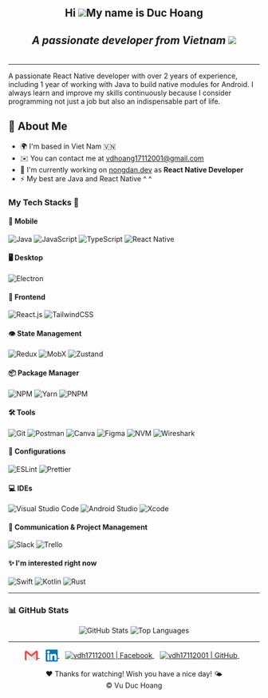 
## <div align="center"> <h4>Hi ![](https://user-images.githubusercontent.com/18350557/176309783-0785949b-9127-417c-8b55-ab5a4333674e.gif)My name is Duc Hoang</h4> <h5> A passionate developer from Vietnam <img src="https://media.giphy.com/media/xBeM3b0G6brQCbR6RB/giphy.gif"  width="3%"></h5></div>

------------------------------------

A passionate React Native developer with over 2 years of experience, including 1 year of working with Java to build native modules for Android. I always learn and improve my skills continuously because I consider programming not just a job but also an indispensable part of life.

## 🚀 About Me
* 🌍  I'm based in Viet Nam :vietnam:
* ✉️  You can contact me at [vdhoang17112001@gmail.com](mailto:vdhoang17112001@gmail.com)
* 🚀  I'm currently working on [nongdan.dev](http://nongdan.dev/) as **React Native Developer**
* ⚡ My best are Java and React Native ^ ^ 

### My Tech Stacks :brain:

#### :iphone: Mobile
![Java](https://img.shields.io/badge/java-%23ED8B00.svg?style=for-the-badge&logo=java&logoColor=white)
![JavaScript](https://img.shields.io/badge/javascript-%23323330.svg?style=for-the-badge&logo=javascript&logoColor=%23F7DF1E)
![TypeScript](https://img.shields.io/badge/typescript-%23007ACC.svg?style=for-the-badge&logo=typescript&logoColor=white)
![React Native](https://shields.io/badge/React%20Native-20232A?style=for-the-badge&logo=react&logoColor=61DAFB)

#### :desktop_computer: Desktop
![Electron](https://img.shields.io/badge/Electron-47848F?style=for-the-badge&logo=electron&logoColor=white)

#### :page_facing_up: Frontend
![React.js](https://img.shields.io/badge/React-20232A?style=for-the-badge&logo=react&logoColor=61DAFB)
![TailwindCSS](https://img.shields.io/badge/Tailwind-1D9BF0?style=for-the-badge&logo=tcp&logoColor=white)

#### 👁️ State Management
![Redux](https://img.shields.io/badge/Redux-764ABC?style=for-the-badge&logo=redux&logoColor=white)
![MobX](https://img.shields.io/badge/MobX-FF9955?style=for-the-badge&logo=mobx&logoColor=white)
![Zustand](https://img.shields.io/badge/Zustand-00A1D6?style=for-the-badge&logo=zustand&logoColor=white)

#### :package: Package Manager
![NPM](https://img.shields.io/badge/NPM-%23000000.svg?style=for-the-badge&logo=npm&logoColor=white)
![Yarn](https://img.shields.io/badge/yarn-%232C8EBB.svg?style=for-the-badge&logo=yarn&logoColor=white)
![PNPM](https://img.shields.io/badge/pnpm-F69220?style=for-the-badge&logo=pnpm&logoColor=white)

#### 🛠️ Tools
![Git](https://img.shields.io/badge/git-%23F05033.svg?style=for-the-badge&logo=git&logoColor=white) 
![Postman](https://img.shields.io/badge/Postman-FF6C37?style=for-the-badge&logo=postman&logoColor=white)
![Canva](https://img.shields.io/badge/Canva-%2300C4CC.svg?style=for-the-badge&logo=Canva&logoColor=white)
![Figma](https://img.shields.io/badge/figma-%23F24E1E.svg?style=for-the-badge&logo=figma&logoColor=white)
![NVM](https://img.shields.io/badge/NVM-00B88D?style=for-the-badge&logo=nvm&logoColor=white)
![Wireshark](https://img.shields.io/badge/Wireshark-3E8E41?style=for-the-badge&logo=wireshark&logoColor=white)

#### :wrench: Configurations
![ESLint](https://img.shields.io/badge/ESLint-4B32C3?style=for-the-badge&logo=eslint&logoColor=white)
![Prettier](https://img.shields.io/badge/Prettier-F7B93E?style=for-the-badge&logo=prettier&logoColor=white)

#### :computer: IDEs
![Visual Studio Code](https://img.shields.io/badge/Visual%20Studio%20Code-0078d7.svg?style=for-the-badge&logo=visual-studio-code&logoColor=white)
![Android Studio](https://img.shields.io/badge/Android%20Studio-3DDC84?style=for-the-badge&logo=android-studio&logoColor=white)
![Xcode](https://img.shields.io/badge/Xcode-1575F9?style=for-the-badge&logo=xcode&logoColor=white)

#### 👥 Communication & Project Management
![Slack](https://img.shields.io/badge/Slack-4A154B?style=for-the-badge&logo=slack&logoColor=white)
![Trello](https://img.shields.io/badge/Trello-0079D6?style=for-the-badge&logo=trello&logoColor=white)

#### ✨ I'm interested right now
![Swift](https://shields.io/badge/Swift-FA7343?style=for-the-badge&logo=swift&logoColor=white)
![Kotlin](https://shields.io/badge/Kotlin-0095D5?style=for-the-badge&logo=kotlin&logoColor=white)
![Rust](https://img.shields.io/badge/Rust-000000?style=for-the-badge&logo=rust&logoColor=white)

------------------------------------

### 📊 GitHub Stats
<div align="center">
  <img height="150em" src="https://github-readme-stats.vercel.app/api?username=vdh17112001&show_icons=true&theme=radical" alt="GitHub Stats" />
  <img height="150em" src="https://github-readme-stats.vercel.app/api/top-langs/?username=vdh17112001&layout=compact&theme=radical" alt="Top Languages" />
</div>

------------------------------------
<!--
<div align="center">
  <img src="http://github-readme-streak-stats.herokuapp.com?user=vdh17112001&theme=algolia&background=0d1117&hide_border=true" />
</div>-->

<!-- <p align="center">
------------------ or ------------------
</p> -->


<!--<p align="center">
  <a href="https://leetcode.com/u/vdh17112001/"> 
    <img align="center" alt="vdh17112001 | Leetcode" src="https://img.shields.io/badge/LeetCode-FE7C10?style=for-the-badge&logo=leetcode&logoColor=white" />
  </a>
</p>-->

<p align="center">
  <a href="mailto:vdh17112001@gmail.com" >
    <img align="center" alt="vdh17112001 | Gmail" width="26px" src="https://github.com/SatYu26/SatYu26/blob/master/Assets/Gmail.svg" />
  </a> &nbsp;&nbsp;
  
  <a href="https://www.linkedin.com/in/hoang-vu-duc-20b1042b1/" target="_blank">
    <img align="center" alt="vdh17112001 | Linkedin" width="24px" src="https://github.com/SatYu26/SatYu26/blob/master/Assets/Linkedin.svg" />
  </a> &nbsp;&nbsp;
  
  <a href="https://www.facebook.com/profile.php?id=100023260999720" target="_blank">
      <img align="center" alt="vdh17112001 | Facebook" width="24px" src="https://upload.wikimedia.org/wikipedia/en/thumb/0/04/Facebook_f_logo_%282021%29.svg/100px-Facebook_f_logo_%282021%29.svg.png" />
  </a> &nbsp;&nbsp;

  <a href="https://profile-summary-for-github.herokuapp.com/user/vdh17112001" target="_blank">
    <img align="center" alt="vdh17112001 | GitHub" width="26px" src="https://upload.wikimedia.org/wikipedia/commons/thumb/a/ae/Github-desktop-logo-symbol.svg/1024px-Github-desktop-logo-symbol.svg.png" />
  </a> &nbsp;&nbsp;
  
<p> 

<div align="center">
  ❤️ Thanks for watching! Wish you have a nice day! 🌤️ <br/>
  &copy; Vu Duc Hoang 
</div>




